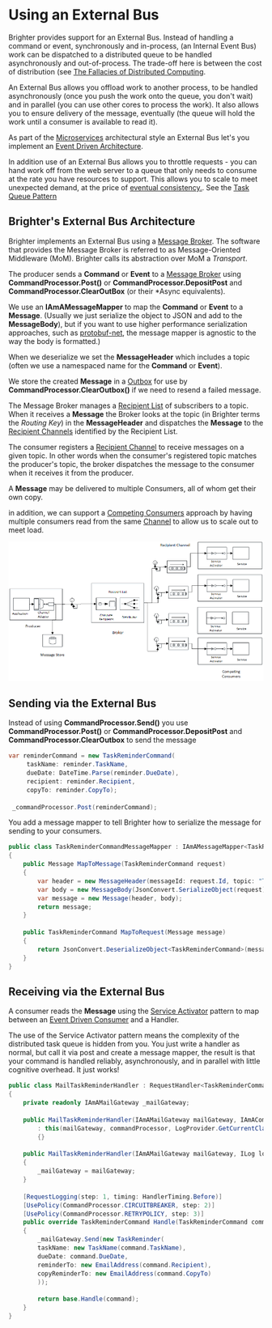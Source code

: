 # Using an External Bus 

Brighter provides support for an External Bus. Instead of handling a command or event, synchronously and in-process, (an Internal Event Bus) work can be dispatched to a distributed queue to be handled
asynchronously and out-of-process. The trade-off here is between the cost of distribution (see [The Fallacies of Distributed Computing](https://en.wikipedia.org/wiki/Fallacies_of_distributed_computing).

An External Bus allows you offload work to another process, to be handled asynchronously (once you push the work onto the queue, you don\'t wait) and in parallel (you can use other cores to process the
work). It also allows you to ensure delivery of the message, eventually (the queue will hold the work until a consumer is available to read it).

As part of the [Microservices](https://martinfowler.com/articles/microservices.html) architectural style an External Bus let's you implement an [Event Driven Architecture](/contents/EventDrivenCollaboration.md).

In addition use of an External Bus allows you to throttle requests - you can hand work off from the web server to a queue that only needs to consume at the rate you have resources to support. This
allows you to scale to meet unexpected demand, at the price of [eventual consistency.](https://en.wikipedia.org/wiki/Eventual_consistency). See the [Task Queue Pattern](/contents/TaskQueuePattern.md)

## Brighter\'s External Bus Architecture

Brighter implements an External Bus using a [Message Broker](http://www.enterpriseintegrationpatterns.com/MessageBroker.html). The software that provides the Message Broker is referred to as Message-Oriented Middleware (MoM). Brighter calls its abstraction over MoM a *Transport*.

The producer sends a **Command** or **Event** to a [Message Broker](http://www.enterpriseintegrationpatterns.com/MessageBroker.html) using **CommandProcessor.Post()** or **CommandProcessor.DepositPost** and **CommandProcessor.ClearOutBox** (or their \*Async equivalents).

We use an **IAmAMessageMapper** to map the **Command** or **Event** to a **Message**. (Usually we just serialize the object to JSON and add to the **MessageBody**), but if you want to use higher performance
serialization approaches, such as [protobuf-net](https://github.com/mgravell/protobuf-net), the message mapper is agnostic to the way the body is formatted.)

When we deserialize we set the **MessageHeader** which includes a topic (often we use a namespaced name for the **Command** or **Event**).

We store the created **Message** in a [Outbox](https://microservices.io/patterns/data/transactional-outbox.html) for use by **CommandProcessor.ClearOutbox()** if we need to resend a failed message.

The Message Broker manages a [Recipient List](http://www.enterpriseintegrationpatterns.com/RecipientList.html) of subscribers to a topic. When it receives a **Message** the Broker looks at the topic (in Brighter terms the *Routing Key*) in the **MessageHeader** and dispatches the **Message** to the [Recipient Channels](http://www.enterpriseintegrationpatterns.com/MessageChannel.html) identified by the Recipient List.

The consumer registers a [Recipient Channel](http://www.enterpriseintegrationpatterns.com/MessageChannel.html) to receive messages on a given topic. In other words when the consumer\'s registered topic matches the producer\'s topic, the broker dispatches the message to the consumer when it receives it from the producer.

A **Message** may be delivered to multiple Consumers, all of whom get their own copy.

in addition, we can support a [Competing Consumers](http://www.enterpriseintegrationpatterns.com/CompetingConsumers.html) approach by having multiple consumers read from the same [Channel](http://www.enterpriseintegrationpatterns.com/MessageChannel.html) to allow us to scale out to meet load.

![TaskQueues](_static/images/TaskQueues.png)


## Sending via the External Bus

Instead of using **CommandProcessor.Send()** you use **CommandProcessor.Post()** or **CommandProcessor.DepositPost** and **CommandProcessor.ClearOutbox** to send the message

``` csharp
var reminderCommand = new TaskReminderCommand(
     taskName: reminder.TaskName,
     dueDate: DateTime.Parse(reminder.DueDate),
     recipient: reminder.Recipient,
     copyTo: reminder.CopyTo);

 _commandProcessor.Post(reminderCommand);
```

You add a message mapper to tell Brighter how to serialize the message for sending to your consumers.

``` csharp
public class TaskReminderCommandMessageMapper : IAmAMessageMapper<TaskReminderCommand>
{
    public Message MapToMessage(TaskReminderCommand request)
    {
        var header = new MessageHeader(messageId: request.Id, topic: "Task.Reminder", messageType: MessageType.MT_COMMAND);
        var body = new MessageBody(JsonConvert.SerializeObject(request));
        var message = new Message(header, body);
        return message;
    }

    public TaskReminderCommand MapToRequest(Message message)
    {
        return JsonConvert.DeserializeObject<TaskReminderCommand>(message.Body.Value);
    }
}
```
## Receiving via the External Bus 

A consumer reads the **Message** using the [Service Activator](http://www.enterpriseintegrationpatterns.com/MessagingAdapter.html) pattern to map between an [Event Driven Consumer](http://www.enterpriseintegrationpatterns.com/EventDrivenConsumer.html) and a Handler.

The use of the Service Activator pattern means the complexity of the distributed task queue is hidden from you. You just write a handler as  normal, but call it via post and create a message mapper, the result is
that your command is handled reliably, asynchronously, and in parallel with little cognitive overhead. It just works!

``` csharp
public class MailTaskReminderHandler : RequestHandler<TaskReminderCommand>
{
    private readonly IAmAMailGateway _mailGateway;

    public MailTaskReminderHandler(IAmAMailGateway mailGateway, IAmACommandProcessor commandProcessor)
        : this(mailGateway, commandProcessor, LogProvider.GetCurrentClassLogger())
        {}

    public MailTaskReminderHandler(IAmAMailGateway mailGateway, ILog logger) : base(logger)
    {
        _mailGateway = mailGateway;
    }

    [RequestLogging(step: 1, timing: HandlerTiming.Before)]
    [UsePolicy(CommandProcessor.CIRCUITBREAKER, step: 2)]
    [UsePolicy(CommandProcessor.RETRYPOLICY, step: 3)]
    public override TaskReminderCommand Handle(TaskReminderCommand command)
    {
        _mailGateway.Send(new TaskReminder(
        taskName: new TaskName(command.TaskName),
        dueDate: command.DueDate,
        reminderTo: new EmailAddress(command.Recipient),
        copyReminderTo: new EmailAddress(command.CopyTo)
        ));

        return base.Handle(command);
    }
}
```